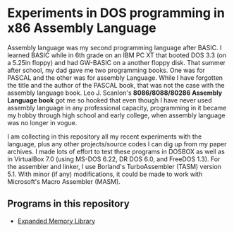 # Experiments in DOS programming in x86 Assembly Language

Assembly language was my second programming language after BASIC. I learned BASIC while in 6th grade on an IBM PC XT that booted DOS 3.3 (on a 5.25in floppy) and had GW-BASIC on a another floppy disk. That summer after school, my dad gave me two programming books. One was for PASCAL and the other was for assembly Language. While I have forgotten the title and the author of the PASCAL book, that was not the case with the assembly language book. Leo J. Scanlon's **8086/8088/80286 Assembly Language book** got me so hooked that even though I have never used assembly language in any professional capacity, programming in it became my hobby through high school and early college, when assembly language was no longer in vogue.

I am collecting in this repository all my recent experiments with the language, plus any other projects/source codes I can dig up from my paper archives. I made lots of effort to test these programs in DOSBOX as well as in VirtualBox 7.0 (using MS-DOS 6.22, DR DOS 6.0, and FreeDOS 1.3). For the assembler and linker, I use Borland's TurboAssembler (TASM) version 5.1. With minor (if any) modifications, it could be made to work with Microsoft's Macro Assembler (MASM).

## Programs in this repository

- [Expanded Memory Library](emmdemo/README.md)